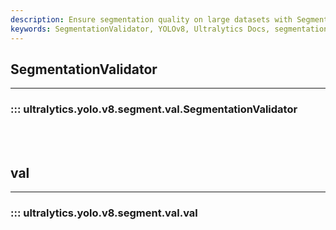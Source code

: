 ```yaml
---
description: Ensure segmentation quality on large datasets with SegmentationValidator. Review and visualize results with ease. Learn more at Ultralytics Docs.
keywords: SegmentationValidator, YOLOv8, Ultralytics Docs, segmentation model, validation
---
```


## SegmentationValidator
---

### ::: ultralytics.yolo.v8.segment.val.SegmentationValidator

<br><br>

## val
---

### ::: ultralytics.yolo.v8.segment.val.val

<br><br>
